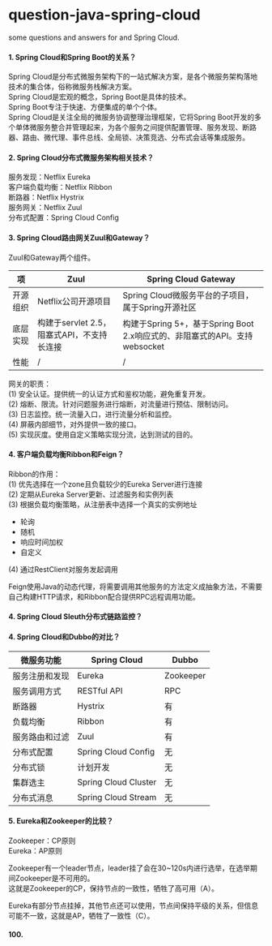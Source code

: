 # question-java-spring-cloud
some questions and answers for and Spring Cloud.

#### 1. Spring Cloud和Spring Boot的关系？
Spring Cloud是分布式微服务架构下的一站式解决方案，是各个微服务架构落地技术的集合体，俗称微服务栈解决方案。<br>
Spring Cloud是宏观的概念，Spring Boot是具体的技术。<br>
Spring Boot专注于快速、方便集成的单个个体。<br>
Spring Cloud是关注全局的微服务协调整理治理框架，它将Spring Boot开发的多个单体微服务整合并管理起来，为各个服务之间提供配置管理、服务发现、断路器、路由、微代理、事件总线、全局锁、决策竞选、分布式会话等集成服务。

#### 2. Spring Cloud分布式微服务架构相关技术？
服务发现：Netflix Eureka<br>
客户端负载均衡：Netflix Ribbon<br>
断路器：Netflix Hystrix<br>
服务网关：Netflix Zuul<br>
分布式配置：Spring Cloud Config<br>

#### 3. Spring Cloud路由网关Zuul和Gateway？
Zuul和Gateway两个组件。

项 | Zuul | Spring Cloud Gateway
-|-|-
开源组织 | Netflix公司开源项目 | Spring Cloud微服务平台的子项目，属于Spring开源社区
底层实现 | 构建于servlet 2.5，阻塞式API，不支持长连接 | 构建于Spring 5+，基于Spring Boot 2.x响应式的、非阻塞式的API。支持websocket
性能 | / | /

网关的职责：<br>
(1) 安全认证。提供统一的认证方式和鉴权功能，避免重复开发。<br>
(2) 熔断、限流。针对问题服务进行熔断，对流量进行预估、限制访问。<br>
(3) 日志监控。统一流量入口，进行流量分析和监控。<br>
(4) 屏蔽内部细节，对外提供一致的接口。<br>
(5) 实现灰度。使用自定义策略实现分流，达到测试的目的。<br>

#### 4. 客户端负载均衡Ribbon和Feign？
Ribbon的作用：<br>
(1) 优先选择在一个zone且负载较少的Eureka Server进行连接<br>
(2) 定期从Eureka Server更新、过滤服务和实例列表<br>
(3) 根据负载均衡策略，从注册表中选择一个真实的实例地址
- 轮询
- 随机
- 响应时间加权
- 自定义

(4) 通过RestClient对服务发起调用

Feign使用Java的动态代理，将需要调用其他服务的方法定义成抽象方法，不需要自己构建HTTP请求，和Ribbon配合提供RPC远程调用功能。

#### 4. Spring Cloud Sleuth分布式链路监控？

#### 4. Spring Cloud和Dubbo的对比？
微服务功能 | Spring Cloud | Dubbo
-| - | -
服务注册和发现 | Eureka | Zookeeper
服务调用方式 | RESTful API | RPC
断路器 | Hystrix | 有
负载均衡 | Ribbon | 有
服务路由和过滤 | Zuul | 有
分布式配置 | Spring Cloud Config | 无
分布式锁 | 计划开发 | 无
集群选主 | Spring Cloud Cluster | 无
分布式消息 | Spring Cloud Stream | 无

#### 5. Eureka和Zookeeper的比较？
Zookeeper：CP原则<br>
Eureka：AP原则<br>

Zookeeper有一个leader节点，leader挂了会在30~120s内进行选举，在选举期间Zookeeper是不可用的。<br>
这就是Zookeeper的CP，保持节点的一致性，牺牲了高可用（A）。<br>

Eureka有部分节点挂掉，其他节点还可以使用，节点间保持平级的关系，但信息可能不一致，这就是AP，牺牲了一致性（C）。




#### 100.
